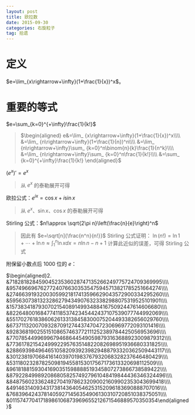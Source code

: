 ```yaml
---
layout: post
title: 欧拉数
date: 2015-09-30
categories: 右旋粒子
tag: 拾遗
---
```


# 定义

$e=\lim_{x\rightarrow+\infty}(1+\frac{1}{x})^x$。

# 重要的等式

$e=\sum_{k=0}^{+\infty}\frac{1}{k!}$

> $\begin{aligned}
> e&=\lim_ {x\rightarrow+\infty}(1+\frac{1}{x})^x\\\\
> &=\lim_ {n\rightarrow+\infty}(1+\frac{1}{n})^n\\\\
> &=\lim_ {n\rightarrow+\infty}\sum_ {k=0}^n\binom{n}{k}\frac{1}{n^k}\\\\
> &=\lim_ {n\rightarrow+\infty}\sum_ {k=0}^n\frac{1}{k!}\\\\
> &=\sum_ {k=0}^{+\infty}\frac{1}{k!}
> \end{aligned}$

$(e^x)'=e^x$

> 从 $e^x$ 的泰勒展开可得

欧拉公式：$e^{ix}=\cos x+i\sin x$

> 从 $e^x$、$\sin x$、$\cos x$ 的泰勒展开可得

Stirling 公式：$n!\approx \sqrt{2\pi n}\left(\frac{n}{e}\right)^n$

> 因此有 $e=\sqrt[n]{\frac{n^n}{n!}}$
> Stirling 公式证明：
> $\ln(n!)=\ln 1+\cdots+\ln n\approx\int_{1}^{n}\ln x dx=n\ln n-n+1$
> 计算此近似的误差，可得 Stirling 公式

附保留小数点后 1000 位的 $e$：

$\begin{aligned}2.
&71828182845904523536028747135266249775724709369995\\\\
&95749669676277240766303535475945713821785251664274\\\\
&27466391932003059921817413596629043572900334295260\\\\
&59563073813232862794349076323382988075319525101901\\\\
&15738341879307021540891499348841675092447614606680\\\\
&82264800168477411853742345442437107539077744992069\\\\
&55170276183860626133138458300075204493382656029760\\\\
&67371132007093287091274437470472306969772093101416\\\\
&92836819025515108657463772111252389784425056953696\\\\
&77078544996996794686445490598793163688923009879312\\\\
&77361782154249992295763514822082698951936680331825\\\\
&28869398496465105820939239829488793320362509443117\\\\
&30123819706841614039701983767932068328237646480429\\\\
&53118023287825098194558153017567173613320698112509\\\\
&96181881593041690351598888519345807273866738589422\\\\
&87922849989208680582574927961048419844436346324496\\\\
&84875602336248270419786232090021609902353043699418\\\\
&49146314093431738143640546253152096183690888707016\\\\
&76839642437814059271456354906130310720851038375051\\\\
&01157477041718986106873969655212671546889570350354\end{aligned}$
